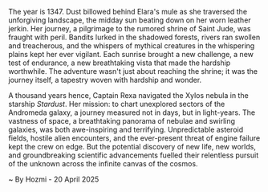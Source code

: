 
The year is 1347.  Dust billowed behind Elara's mule as she traversed the unforgiving landscape, the midday sun beating down on her worn leather jerkin.  Her journey, a pilgrimage to the rumored shrine of Saint Jude, was fraught with peril.  Bandits lurked in the shadowed forests,  rivers ran swollen and treacherous, and the whispers of mythical creatures in the whispering plains kept her ever vigilant.  Each sunrise brought a new challenge, a new test of endurance, a new breathtaking vista that made the hardship worthwhile.  The adventure wasn't just about reaching the shrine; it was the journey itself, a tapestry woven with hardship and wonder.

A thousand years hence, Captain Rexa navigated the Xylos nebula in the starship *Stardust*.  Her mission: to chart unexplored sectors of the Andromeda galaxy, a journey measured not in days, but in light-years.  The vastness of space, a breathtaking panorama of nebulae and swirling galaxies, was both awe-inspiring and terrifying.  Unpredictable asteroid fields, hostile alien encounters, and the ever-present threat of engine failure kept the crew on edge.  But the potential discovery of new life, new worlds, and groundbreaking scientific advancements fuelled their relentless pursuit of the unknown across the infinite canvas of the cosmos.

~ By Hozmi - 20 April 2025
